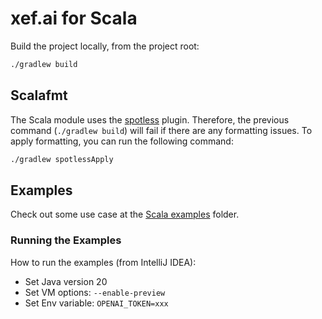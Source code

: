 # xef.ai for Scala

Build the project locally, from the project root:

```bash
./gradlew build
```

## Scalafmt

The Scala module uses the [spotless](https://github.com/diffplug/spotless/tree/main/plugin-gradle#scala) plugin. 
Therefore, the previous command (`./gradlew build`) will fail if there are any formatting issues. 
To apply formatting, you can run the following command:

```bash
./gradlew spotlessApply
```

## Examples

Check out some use case at the [Scala examples](../examples/scala) folder.

### Running the Examples

How to run the examples (from IntelliJ IDEA):

* Set Java version 20
* Set VM options: `--enable-preview`
* Set Env variable: `OPENAI_TOKEN=xxx`
